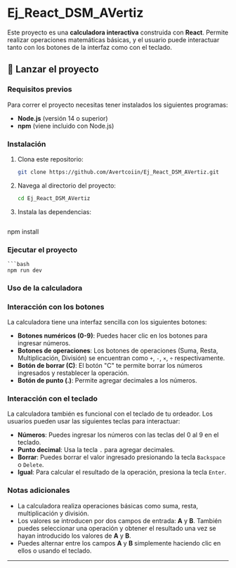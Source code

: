 # Ej_React_DSM_AVertiz

Este proyecto es una **calculadora interactiva** construida con **React**. Permite realizar operaciones matemáticas básicas, y el usuario puede interactuar tanto con los botones de la interfaz como con el teclado.

## 🚀 Lanzar el proyecto

### Requisitos previos

Para correr el proyecto necesitas tener instalados los siguientes programas:

- **Node.js** (versión 14 o superior)
- **npm** (viene incluido con Node.js)

### Instalación

1. Clona este repositorio:
   ```bash
   git clone https://github.com/Avertcoiin/Ej_React_DSM_AVertiz.git
   
2. Navega al directorio del proyecto:
   ```bash
   cd Ej_React_DSM_AVertiz

3. Instala las dependencias:
   ```bash
  npm install

### Ejecutar el proyecto
    ```bash
    npm run dev

### Uso de la calculadora

### Interacción con los botones

La calculadora tiene una interfaz sencilla con los siguientes botones:

- **Botones numéricos (0-9)**: Puedes hacer clic en los botones para ingresar números.
- **Botones de operaciones**: Los botones de operaciones (Suma, Resta, Multiplicación, División) se encuentran como `+`, `-`, `×`, `÷` respectivamente.
- **Botón de borrar (C)**: El botón "C" te permite borrar los números ingresados y restablecer la operación.
- **Botón de punto (.)**: Permite agregar decimales a los números.

### Interacción con el teclado

La calculadora también es funcional con el teclado de tu ordeador. Los usuarios pueden usar las siguientes teclas para interactuar:

- **Números**: Puedes ingresar los números con las teclas del 0 al 9 en el teclado.
- **Punto decimal**: Usa la tecla `.` para agregar decimales.
- **Borrar**: Puedes borrar el valor ingresado presionando la tecla `Backspace` o `Delete`.
- **Igual**: Para calcular el resultado de la operación, presiona la tecla `Enter`.

### Notas adicionales

- La calculadora realiza operaciones básicas como suma, resta, multiplicación y división.
- Los valores se introducen por dos campos de entrada: **A** y **B**. También puedes seleccionar una operación y obtener el resultado una vez se hayan introducido los valores de **A** y **B**.
- Puedes alternar entre los campos **A** y **B** simplemente haciendo clic en ellos o usando el teclado.

---

